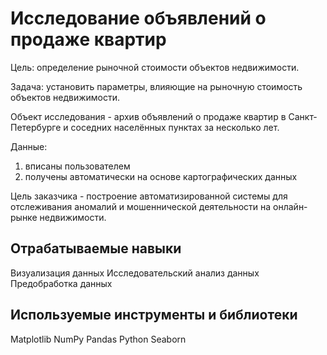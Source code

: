 # Исследование объявлений о продаже квартир

Цель: определение рыночной стоимости объектов недвижимости.

Задача: установить параметры, влияющие на рыночную стоимость объектов недвижимости.

Объект исследования - архив объявлений о продаже квартир в Санкт-Петербурге и соседних населённых пунктах за несколько лет. 

Данные:
1) вписаны пользователем
2) получены автоматически на основе картографических данных

Цель заказчика - построение автоматизированной системы для отслеживания аномалий и мошеннической деятельности на онлайн-рынке недвижимости. 

## Отрабатываемые навыки
Визуализация данных Исследовательский анализ данных Предобработка данных

## Используемые инструменты и библиотеки
Matplotlib NumPy Pandas Python Seaborn

